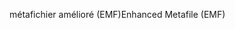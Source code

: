 <span data-ttu-id="8a3a4-101">métafichier amélioré (EMF)</span><span class="sxs-lookup"><span data-stu-id="8a3a4-101">Enhanced Metafile (EMF)</span></span>